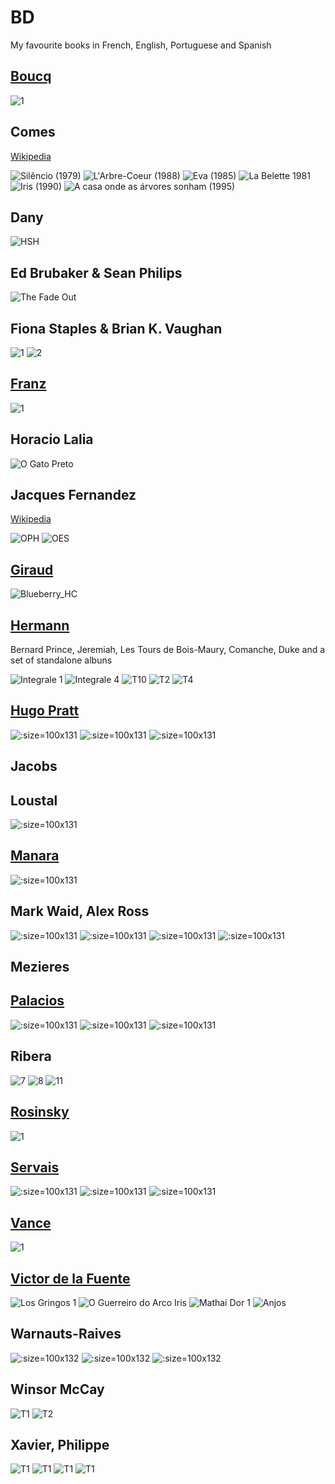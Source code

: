 # BD

My favourite books in French, English, Portuguese and Spanish

## [Boucq](BD/Boucq.md)

![1](images/bouncer_t1.jpg ':size=100x132')

## Comes
[Wikipedia](https://fr.wikipedia.org/wiki/Com%C3%A8s)

![Silêncio (1979)](images/comes_silencio.jpg ':size=100x132')
![L'Arbre-Coeur (1988)](images/comes_larbre_coeur.jpg ':size=100x132')
![Eva (1985)](images/Comes_Eva.jpg ':size=100x132')
![La Belette 1981](images/la_belette.jpg ':size=100x132')
![Iris (1990)](images/comes_Iris.jpg ':size=100x132')
![A casa onde as árvores sonham (1995)](images/comes_la_maison.jpg ':size=100x132')

## Dany

![HSH](images/Histoire_Sans_Heros.jpg ':size=100x131')

## Ed Brubaker & Sean Philips

![The Fade Out](images/The_Fade_Out.jpg ':size=100x131')

## Fiona Staples & Brian K. Vaughan

![1](images/Saga_B1.jpg ':size=100x131')
![2](images/Saga_B2.jpg ':size=100x131')

## [Franz](BD/Franz.md)

![1](images/Lester_Cockney_T1.jpg ':size=100x131')

## Horacio Lalia

![O Gato Preto](images/horacio_lalia_o_gato_preto.jpg ':size=100x132')

## Jacques Fernandez
[Wikipedia](https://fr.wikipedia.org/wiki/Jacques_Ferrandez)

![OPH](images/O_Primeiro_Homem.jpg ':size=100x132')
![OES](images/O_Estrangeiro.jpg ':size=100x132')


## [Giraud](BD/Giraud.md)

![Blueberry_HC](images/Blueberry_HC_Apaches.jpg ':size=100x131')


## [Hermann](BD/Hermann.md)

Bernard Prince, Jeremiah, Les Tours de Bois-Maury, Comanche, Duke and a set of standalone albuns

![Integrale 1](images/Bernard-Prince-i1.jpg ':size=100x131')
![Integrale 4](images/Jeremiah-i4.jpg ':size=100x131')
![T10](images/Les-Tours-De-Bois-Maury-t10.jpg ':size=100x131')
![T2](images/Comanche-i2.jpg ':size=100x131')
![T4](images/duke-t4.jpg ':size=100x131')

## [Hugo Pratt](BD/Hugo%20Pratt.md)

![](Images/un_ete_indien.jpg ':size=100x131')
![](Images/Morgan.jpg ':size=100x131')
![](images/Les_Scorpions_du_Desert_T1.jpg ':size=100x131')

## Jacobs

## Loustal
![](Images/La_Couleur_des_Reves.jpg ':size=100x131')

## [Manara](BD/Manara.md)

![](Images/Guiseppe_Bergman_T1.jpg ':size=100x131')

## Mark Waid, Alex Ross

![](images/KingdomCome_T1.jpg ':size=100x131')
![](images/KingdomCome_T2.jpg ':size=100x131')
![](images/KingdomCome_T3.jpg ':size=100x131')
![](images/KingdomCome_T4.jpg ':size=100x131')

## Mezieres

## [Palacios](BD/Palacios.md)

![](images/El_libertador.jpg ':size=100x131')
![](images/maccoy_t1.jpg ':size=100x131')
![](images/manos_kelly_1.jpg ':size=100x131')

## Ribera

![7](images/Le_Vagabond_des_Limbes_T7.jog.jpg ':size=100x131')
![8](images/Le_Vagabond_des_Limbes_T8.jog.jpg ':size=100x131')
![11](images/Le_Vagabond_des_Limbes_T11.jog.jpg ':size=100x131')

## [Rosinsky](BD/Rosinsky.md)

![1](images/La_Vengeance_Du_Comte_Skarbek_Int.jpg ':size=100x131')

## [Servais](BD/Servais.md)

![](images/Terna_Violeta_2.jpg ':size=100x131')
![](images/iriacynthe-3eme-version.jpg ':size=100x131')
![](images/lova-1.jpg ':size=100x131')

## [Vance](BD/Vance.md)

![1](images/Bob_Morane_I1.jpg ':size=100x181')

## [Victor de la Fuente](BD/DeLaFuente.md)

![Los Gringos 1](images/los_gringos_1.jpg ':size=100x132')
![O Guerreiro do Arco Iris](images/O_guerreiro_do_arco_iris.jpg ':size=100x132')
![Mathai Dor 1](images/Mathai_Dor_1.jpg ':size=100x132')
![Anjos](images/Les_Anges_Dacier_T1.jpg ':size=100x132')

## Warnauts-Raives

![](images/Warnauts_Raives_Intermezzo.jpg ':size=100x132')
![](images/Warnauts_Raives_Innocente.jpg ':size=100x132')
![](images/Warnauts_Raives_Equatoriales.jpg ':size=100x132')

## Winsor McCay

![T1](images/Little_Nemo_in_Slumberland_T1.jpg ':size=100x132')
![T2](images/Little_Nemo_in_Slumberland_T2.jpg ':size=100x132')

## Xavier, Philippe

![T1](images/Tango_T1.jpg ':size=100x132')
![T1](images/Tango_T2.jpg ':size=100x132')
![T1](images/Tango_T3.jpg ':size=100x132')
![T1](images/Tango_T4.jpg ':size=100x132')